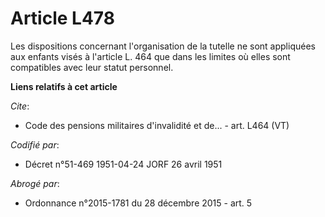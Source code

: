 # Article L478

Les dispositions concernant l'organisation de la tutelle ne sont appliquées aux enfants visés à l'article L. 464 que dans les
limites où elles sont compatibles avec leur statut personnel.

**Liens relatifs à cet article**

_Cite_:

  - Code des pensions militaires d'invalidité et de... - art. L464 (VT)

_Codifié par_:

  - Décret n°51-469 1951-04-24 JORF 26 avril 1951

_Abrogé par_:

  - Ordonnance n°2015-1781 du 28 décembre 2015 - art. 5
